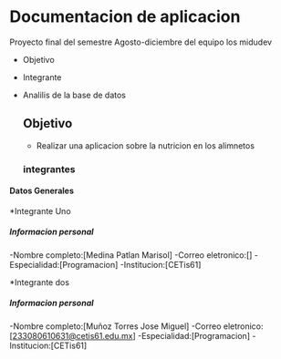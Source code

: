 # Documentacion de aplicacion 
Proyecto final del semestre Agosto-diciembre del equipo los midudev 

- Objetivo
- Integrante
- Analilis de la base de datos

  ## Objetivo
  * Realizar una aplicacion sobre la nutricion en los alimnetos

  ### integrantes
#### Datos Generales 
*Integrante Uno
##### Informacion personal
-Nombre completo:[Medina Patlan Marisol]
-Correo eletronico:[]
-Especialidad:[Programacion]
-Institucion:[CETis61]

*Integrante dos
##### Informacion personal
-Nombre completo:[Muñoz Torres Jose Miguel]
-Correo eletronico:[233080610631@cetis61.edu.mx]
-Especialidad:[Programacion]
-Institucion:[CETis61]
